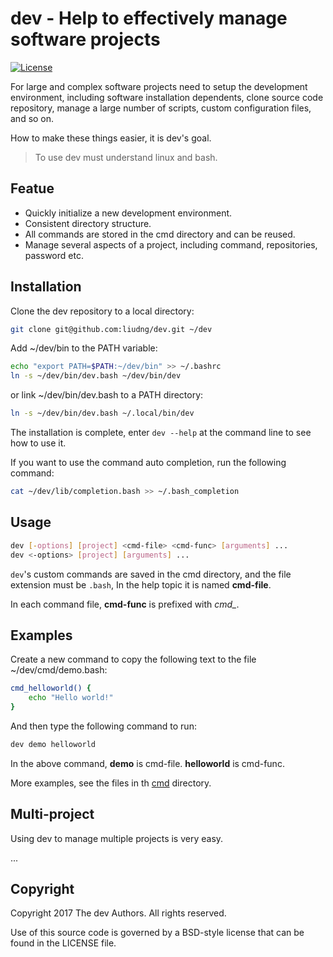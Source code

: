 # dev - Help to effectively manage software projects

[![License](https://img.shields.io/badge/license-BSD-blue.svg?style=flat)](https://github.com/liudng/dev/blob/master/LICENSE)

For large and complex software projects need to setup the development 
environment, including software installation dependents,  clone source code 
repository, manage a large number of scripts, custom configuration files, and so on.

How to make these things easier, it is dev's goal. 

> To use dev must understand linux and bash.

## Featue

* Quickly initialize a new development environment.
* Consistent directory structure.
* All commands are stored in the cmd directory and can be reused.
* Manage several aspects of a project, including command, repositories, password etc.

## Installation

Clone the dev repository to a local directory:

```sh
git clone git@github.com:liudng/dev.git ~/dev
```

Add ~/dev/bin to the PATH variable:

```sh
echo "export PATH=$PATH:~/dev/bin" >> ~/.bashrc
ln -s ~/dev/bin/dev.bash ~/dev/bin/dev
```

or link ~/dev/bin/dev.bash to a PATH directory:

```sh
ln -s ~/dev/bin/dev.bash ~/.local/bin/dev
```

The installation is complete, enter `dev --help` at the command line to see how to use it.

If you want to use the command auto completion, run the following command:

```sh
cat ~/dev/lib/completion.bash >> ~/.bash_completion
```

## Usage

```sh
dev [-options] [project] <cmd-file> <cmd-func> [arguments] ...
dev <-options> [project] [arguments] ...
```

`dev`'s custom commands are saved in the cmd directory, and the file extension 
must be `.bash`, In the help topic it is named **cmd-file**.

In each command file, **cmd-func** is prefixed with *cmd_*.

## Examples

Create a new command to copy the following text to the file ~/dev/cmd/demo.bash:

```sh
cmd_helloworld() {
    echo "Hello world!"
}
```

And then type the following command to run:

```sh
dev demo helloworld
```

In the above command, **demo** is cmd-file. **helloworld** is cmd-func.

More examples, see the files in th [cmd](https://github.com/liudng/dev/tree/master/cmd) directory.

## Multi-project

Using dev to manage multiple projects is very easy.

...

## Copyright

Copyright 2017 The dev Authors. All rights reserved.

Use of this source code is governed by a BSD-style license that can be found in the LICENSE file.
